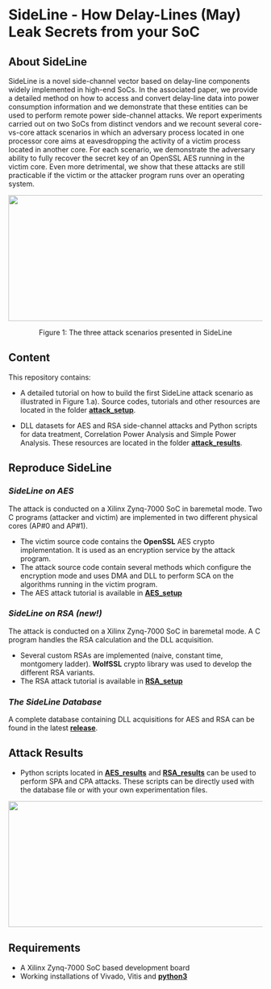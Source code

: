 # SideLine - How Delay-Lines (May) Leak Secrets from your SoC

## About SideLine

SideLine is a novel side-channel vector based on delay-line components widely implemented in high-end SoCs. In the associated paper, we provide a detailed method on how to access and convert delay-line data into power consumption information and we demonstrate that these entities can be used to perform remote power side-channel attacks. We report experiments carried out on two SoCs from distinct vendors and we recount several core-vs-core attack scenarios in which an adversary process located in one processor core aims at eavesdropping the activity of a victim process located in another core. For each scenario, we demonstrate the adversary ability to fully recover the secret key of an OpenSSL AES running in the victim core. Even more detrimental, we show that these attacks are still practicable if the victim or the attacker program runs over an operating system.

<p align="center">
<img src="https://user-images.githubusercontent.com/67143135/85726797-bac67600-b6f6-11ea-9162-8daf8975c3bd.png" width="700" height="250">
</p>
<p align="center"> Figure 1: The three attack scenarios presented in SideLine<p align="center">
  
## Content

This repository contains:
- A detailed tutorial on how to build the first SideLine attack scenario as illustrated in Figure 1.a). Source codes, tutorials and other resources are located in the folder [**attack_setup**](https://github.com/Remote-HWA/SideLine/tree/master/attack_setup).

- DLL datasets for AES and RSA side-channel attacks and Python scripts for data treatment, Correlation Power Analysis and Simple Power Analysis. These resources are located in the folder [**attack_results**](https://github.com/Remote-HWA/SideLine/tree/master/attack_results). 

## Reproduce SideLine

### *SideLine on AES*
The attack is conducted on a Xilinx Zynq-7000 SoC in baremetal mode. Two C programs (attacker and victim) are implemented in two different physical cores (AP#0 and AP#1). 
- The victim source code contains the **OpenSSL**  AES crypto implementation. It is used as an encryption service by the attack program.
- The attack source code contain several methods which configure the encryption mode and uses DMA and DLL to perform SCA on the algorithms running in the victim program.
- The AES attack tutorial is available in [**AES_setup**](https://github.com/Remote-HWA/SideLine/tree/master/attack_setup/AES_setup)

### *SideLine on RSA (new!)*
The attack is conducted on a Xilinx Zynq-7000 SoC in baremetal mode. A C program handles the RSA calculation and the DLL acquisition. 
- Several custom RSAs are implemented (naive, constant time, montgomery ladder). **WolfSSL** crypto library was used to develop the different RSA variants.
- The RSA attack tutorial is available in [**RSA_setup**](https://github.com/Remote-HWA/SideLine/tree/master/attack_setup/RSA_setup)

### *The SideLine Database*
A complete database containing DLL acquisitions for AES and RSA can be found in the latest [**release**](https://github.com/Remote-HWA/SideLine/releases/tag/1.1.0). 

## Attack Results
 
- Python scripts located in [**AES_results**](https://github.com/Remote-HWA/SideLine/tree/master/attack_results/AES_results) and [**RSA_results**](https://github.com/Remote-HWA/SideLine/tree/master/attack_results/RSA_results) can be used to perform SPA and CPA attacks. These scripts can be directly used with the database file or with your own experimentation files. 

<p align="center">
<img src="https://user-images.githubusercontent.com/67143135/91547286-fc0c1980-e923-11ea-82dc-c9d1ae3b3896.png" width="800" height="250">
</p>
  


## Requirements
- A Xilinx Zynq-7000 SoC based development board 
- Working installations of Vivado, Vitis and [**python3**](https://www.python.org/downloads/)










